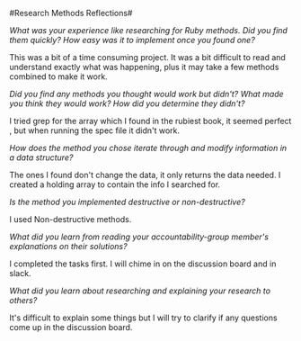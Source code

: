 #Research Methods Reflections#

*What was your experience like researching for Ruby methods. Did you find them quickly? How easy was it to implement once you found one?*

This was a bit of a time consuming project.  It was a bit difficult to read and understand exactly what was happening, plus it may take a few
methods combined to make it work.

*Did you find any methods you thought would work but didn't? What made you think they would work? How did you determine they didn't?*

I tried grep for the array which I found in the rubiest book, it seemed perfect , but when running the spec file it didn't 
work.  

*How does the method you chose iterate through and modify information in a data structure?*

The ones I found don't change the data, it only returns the data needed.  I created a holding array to contain the info I searched for.

*Is the method you implemented destructive or non-destructive?*

I used Non-destructive methods.

*What did you learn from reading your accountability-group member's explanations on their solutions?*

I completed the tasks first.  I will chime in on the discussion board and in slack.

*What did you learn about researching and explaining your research to others?*

It's difficult to explain some things but I will try to clarify if any questions come up in the discussion board.